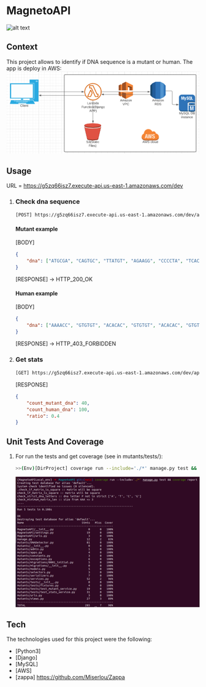 # MagnetoAPI
![alt text](https://www.geekmi.news/__export/1617555272341/sites/debate/img/2021/04/04/magneto1.jpg_374738812.jpg)

## Context
This project allows to identify if DNA sequence is a mutant or human.
The app is deploy in AWS:
   ![alt text](./awsArchitecture.png)

## Usage
URL = https://g5zq66isz7.execute-api.us-east-1.amazonaws.com/dev

1. ### Check dna sequence 
    ```sh
    [POST] https://g5zq66isz7.execute-api.us-east-1.amazonaws.com/dev/api/v1/mutant
    ```
    
    #### Mutant example
    [BODY] 
    ```json
    {
        "dna": ["ATGCGA", "CAGTGC", "TTATGT", "AGAAGG", "CCCCTA", "TCACTG"]
    }
    ```
   [RESPONSE] -> HTTP_200_OK
    
    #### Human example
    [BODY] 
    ```json
    {
        "dna": ["AAAACC", "GTGTGT", "ACACAC", "GTGTGT", "ACACAC", "GTGTGT"]
    }
    ```
   [RESPONSE] -> HTTP_403_FORBIDDEN
   
2. ### Get stats
    ```sh
    [GET] https://g5zq66isz7.execute-api.us-east-1.amazonaws.com/dev/api/v1/stats
    ```

    [RESPONSE] 
    ```json
    {
        "count_mutant_dna": 40,
        "count_human_dna": 100,
        "ratio": 0.4
    }
    ```

## Unit Tests And Coverage

1. For run the tests and get coverage (see in mutants/tests/):
    ```sh
    >>(Env)[DirProject] coverage run --include='./*' manage.py test && coverage report
    ```
   ![alt text](./coverage.png)


## Tech
The technologies used for this project were the following:
* [Python3]
* [Django]
* [MySQL]
* [AWS]
* [zappa] https://github.com/Miserlou/Zappa
